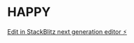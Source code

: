 # HAPPY

[Edit in StackBlitz next generation editor ⚡️](https://stackblitz.com/~/github.com/s206317/HAPPY)